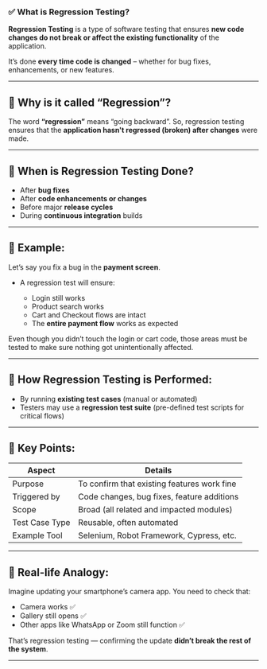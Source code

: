 ### ✅ What is Regression Testing?

**Regression Testing** is a type of software testing that ensures **new code changes do not break or affect the existing functionality** of the application.

It’s done **every time code is changed** – whether for bug fixes, enhancements, or new features.

---

## 🔁 Why is it called “Regression”?

The word **“regression”** means “going backward”. So, regression testing ensures that the **application hasn't regressed (broken) after changes** were made.

---

## 📌 When is Regression Testing Done?

* After **bug fixes**
* After **code enhancements or changes**
* Before major **release cycles**
* During **continuous integration** builds

---

## 🔷 Example:

Let’s say you fix a bug in the **payment screen**.

* A regression test will ensure:

  * Login still works
  * Product search works
  * Cart and Checkout flows are intact
  * The **entire payment flow** works as expected

Even though you didn’t touch the login or cart code, those areas must be tested to make sure nothing got unintentionally affected.

---

## 🧪 How Regression Testing is Performed:

* By running **existing test cases** (manual or automated)
* Testers may use a **regression test suite** (pre-defined test scripts for critical flows)

---

## 🔑 Key Points:

| Aspect         | Details                                     |
| -------------- | ------------------------------------------- |
| Purpose        | To confirm that existing features work fine |
| Triggered by   | Code changes, bug fixes, feature additions  |
| Scope          | Broad (all related and impacted modules)    |
| Test Case Type | Reusable, often automated                   |
| Example Tool   | Selenium, Robot Framework, Cypress, etc.    |

---

## 🎯 Real-life Analogy:

Imagine updating your smartphone’s camera app. You need to check that:

* Camera works ✅
* Gallery still opens ✅
* Other apps like WhatsApp or Zoom still function ✅

That’s regression testing — confirming the update **didn’t break the rest of the system**.

---
